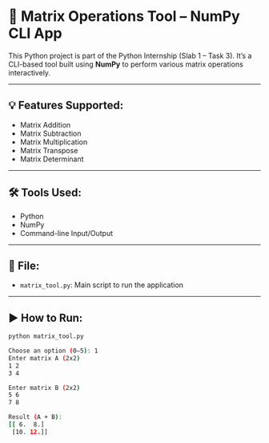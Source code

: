 # 🧮 Matrix Operations Tool – NumPy CLI App

This Python project is part of the Python Internship (Slab 1 – Task 3). It’s a CLI-based tool built using **NumPy** to perform various matrix operations interactively.

---

## 💡 Features Supported:
- Matrix Addition
- Matrix Subtraction
- Matrix Multiplication
- Matrix Transpose
- Matrix Determinant

---

## 🛠 Tools Used:
- Python
- NumPy
- Command-line Input/Output

---

## 📄 File:
- `matrix_tool.py`: Main script to run the application

---

## ▶️ How to Run:
```bash
python matrix_tool.py

Choose an option (0–5): 1
Enter matrix A (2x2)
1 2
3 4

Enter matrix B (2x2)
5 6
7 8

Result (A + B):
[[ 6.  8.]
 [10. 12.]]
